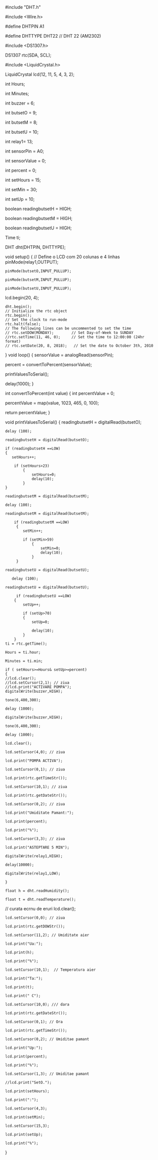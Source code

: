 #include "DHT.h"

#include <Wire.h> 

#define DHTPIN A1    

#define DHTTYPE DHT22   // DHT 22  (AM2302)

#include <DS1307.h>

DS1307 rtc(SDA, SCL); 

#include <LiquidCrystal.h>

LiquidCrystal lcd(12, 11, 5, 4, 3, 2); 

int Hours;

int Minutes;

int buzzer = 6;

int butsetO = 9;

int butsetM = 8;

int butsetU = 10;

int relay1= 13;

int sensorPin = A0;

int sensorValue = 0; 

int percent = 0;

int setHours = 15;

int setMin = 30;

int setUp = 10;

boolean readingbutsetH = HIGH;

boolean readingbutsetM = HIGH;

boolean readingbutsetU = HIGH;

Time ti;

DHT dht(DHTPIN, DHTTYPE);

void setup() {
 // Define o LCD com 20 colunas e 4 linhas
    pinMode(relay1,OUTPUT);

    pinMode(butsetO,INPUT_PULLUP);

    pinMode(butsetM,INPUT_PULLUP);

    pinMode(butsetU,INPUT_PULLUP);

  lcd.begin(20, 4);

    dht.begin();
    // Initialize the rtc object
    rtc.begin();
    // Set the clock to run-mode
    rtc.halt(false);
    // The following lines can be uncommented to set the time
    // rtc.setDOW(MONDAY);        // Set Day-of-Week to SUNDAY
    //rtc.setTime(11, 46, 0);     // Set the time to 12:00:00 (24hr format)
    // rtc.setDate(20, 8, 2018);   // Set the date to October 3th, 2010
}
void loop() {
  sensorValue = analogRead(sensorPin);

  percent = convertToPercent(sensorValue);

  printValuesToSerial();

  delay(1000);
}

int convertToPercent(int value)
{
  int percentValue = 0;

  percentValue = map(value, 1023, 465, 0, 100);

  return percentValue; 
}

void printValuesToSerial()
{
    readingbutsetH = digitalRead(butsetO);

    delay (100);

    readingbutsetH = digitalRead(butsetO);

    if (readingbutsetH ==LOW)
    {
       setHours++;

        if (setHours>23)
            {
                setHours=0; 
                delay(10);  
            }
    }

    readingbutsetM = digitalRead(butsetM);

    delay (100);

    readingbutsetM = digitalRead(butsetM);

        if (readingbutsetM ==LOW)
         {
            setMin++;

            if (setMin>59)
                {
                    setMin=0; 
                    delay(10);  
                }
         }

    readingbutsetU = digitalRead(butsetU);

       delay (100);

    readingbutsetU = digitalRead(butsetU);

         if (readingbutsetU ==LOW)
        {
            setUp++;

            if (setUp>70)
            {
                setUp=0; 

                delay(10);  
            }
        }
    ti = rtc.getTime();

    Hours = ti.hour;

    Minutes = ti.min;

    if ( setHours>=Hours& setUp>=percent)
    {
    //lcd.clear();
    //lcd.setCursor(2,1); // ziua 
    //lcd.print("ACTIVARE POMPA");
    digitalWrite(buzzer,HIGH);

    tone(6,400,300);

    delay (1000);

    digitalWrite(buzzer,HIGH);

    tone(6,400,300);

    delay (1000);

    lcd.clear();

    lcd.setCursor(4,0); // ziua 

    lcd.print("POMPA ACTIVA");

    lcd.setCursor(0,1); // ziua

    lcd.print(rtc.getTimeStr());

    lcd.setCursor(10,1); // ziua

    lcd.print(rtc.getDateStr());

    lcd.setCursor(0,2); // ziua

    lcd.print("Umiditate Pamant:");

    lcd.print(percent);

    lcd.print("%");

    lcd.setCursor(3,3); // ziua 

    lcd.print("ASTEPTARE 5 MIN");

    digitalWrite(relay1,HIGH);

    delay(10000);

    digitalWrite(relay1,LOW);

    }

    float h = dht.readHumidity();

    float t = dht.readTemperature();

  // curata ecrnu de eruri
    lcd.clear();

    lcd.setCursor(0,0); // ziua 

    lcd.print(rtc.getDOWStr());

    lcd.setCursor(11,2); // Umiditate aier

    lcd.print("Ua:"); 

    lcd.print(h);

    lcd.print("%");

    lcd.setCursor(10,1);  // Temperatura aier

    lcd.print("Ta:");

    lcd.print(t);

    lcd.print(" C"); 

    lcd.setCursor(10,0); /// dara

    lcd.print(rtc.getDateStr());

    lcd.setCursor(0,1); // Ora

    lcd.print(rtc.getTimeStr());

    lcd.setCursor(0,2); // Umiditae pamant

    lcd.print("Up:");

    lcd.print(percent);

    lcd.print("%");

    lcd.setCursor(1,3); // Umiditae pamant

    //lcd.print("SetO.");

    lcd.print(setHours);

    lcd.print(":");

    lcd.setCursor(4,3);

    lcd.print(setMin);

    lcd.setCursor(15,3);

    lcd.print(setUp);
     
    lcd.print("%");
}
